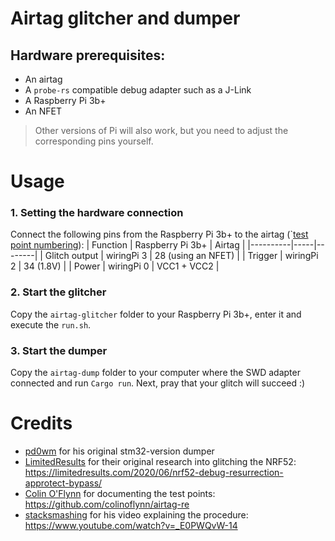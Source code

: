 # Airtag glitcher and dumper

## Hardware prerequisites:
- An airtag
- A `probe-rs` compatible debug adapter such as a J-Link
- A Raspberry Pi 3b+ 
- An NFET

>Other versions of Pi will also work, but you need to adjust the corresponding pins yourself.

# Usage

### 1. Setting the hardware connection
Connect the following pins from the Raspberry Pi 3b+ to the airtag (`[test point numbering](https://github.com/colinoflynn/airtag-re#test-points)):
| Function | Raspberry Pi 3b+  | Airtag |
|----------|-----|--------|
| Glitch output | wiringPi 3 | 28 (using an NFET) |
| Trigger | wiringPi 2 | 34 (1.8V) |
| Power | wiringPi 0 | VCC1 + VCC2 |

### 2. Start the glitcher

Copy the ```airtag-glitcher``` folder to your Raspberry Pi 3b+, enter it and execute the ```run.sh```.

### 3. Start the dumper

Copy the ```airtag-dump``` folder to your computer where the SWD adapter connected and run ```Cargo run```. Next, pray that your glitch will succeed :)

# Credits
 - [pd0wm](https://github.com/pd0wm/airtag-dump) for his original stm32-version dumper
 - [LimitedResults](https://twitter.com/LimitedResults) for their original research into glitching the NRF52: https://limitedresults.com/2020/06/nrf52-debug-resurrection-approtect-bypass/
 - [Colin O'Flynn](https://twitter.com/colinoflynn) for documenting the test points: https://github.com/colinoflynn/airtag-re
 - [stacksmashing](https://twitter.com/ghidraninja) for his video explaining the procedure: https://www.youtube.com/watch?v=_E0PWQvW-14
